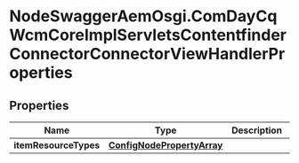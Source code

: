 # NodeSwaggerAemOsgi.ComDayCqWcmCoreImplServletsContentfinderConnectorConnectorViewHandlerProperties

## Properties

Name | Type | Description | Notes
------------ | ------------- | ------------- | -------------
**itemResourceTypes** | [**ConfigNodePropertyArray**](ConfigNodePropertyArray.md) |  | [optional] 


